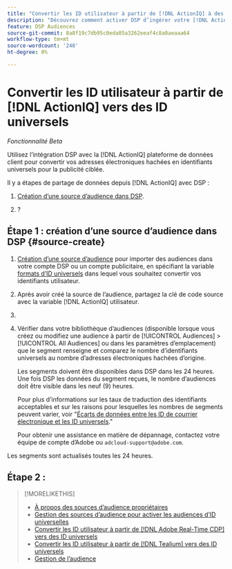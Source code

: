 ```yaml
---
title: "Convertir les ID utilisateur à partir de [!DNL ActionIQ] à des ID universels"
description: "Découvrez comment activer DSP d’ingérer votre [!DNL ActionIQ] segments propriétaires."
feature: DSP Audiences
source-git-commit: 8a8f19c7db95c0eda05a3262eeaf4c8a0aeaaa64
workflow-type: tm+mt
source-wordcount: '248'
ht-degree: 0%

---
```


# Convertir les ID utilisateur à partir de [!DNL ActionIQ] vers des ID universels

*Fonctionnalité Beta*

Utilisez l’intégration DSP avec la [!DNL ActionIQ] plateforme de données client pour convertir vos adresses électroniques hachées en identifiants universels pour la publicité ciblée.

Il y a <!-- NN --> étapes de partage de données depuis [!DNL ActionIQ] avec DSP :

1. [Création d’une source d’audience dans DSP](#source-create).

1. ?

## Étape 1 : création d’une source d’audience dans DSP {#source-create}

1. [Création d’une source d’audience](source-manage.md) pour importer des audiences dans votre compte DSP ou un compte publicitaire, en spécifiant la variable [formats d’ID universels](source-about.md) dans lequel vous souhaitez convertir vos identifiants utilisateur.

1. Après avoir créé la source de l’audience, partagez la clé de code source avec la variable [!DNL ActionIQ] utilisateur.

1. 
   <!-- ActionIQ-specific step(s) -->

1. Vérifier dans votre bibliothèque d’audiences (disponible lorsque vous créez ou modifiez une audience à partir de [!UICONTROL Audiences] > [!UICONTROL All Audiences] ou dans les paramètres d’emplacement) que le segment renseigne et comparez le nombre d’identifiants universels au nombre d’adresses électroniques hachées d’origine.

   Les segments doivent être disponibles dans DSP dans les 24 heures. Une fois DSP les données du segment reçues, le nombre d’audiences doit être visible dans les neuf (9) heures.

   Pour plus d’informations sur les taux de traduction des identifiants acceptables et sur les raisons pour lesquelles les nombres de segments peuvent varier, voir &quot;[Écarts de données entre les ID de courrier électronique et les ID universels](#universal-ids-data-variances).&quot;

   Pour obtenir une assistance en matière de dépannage, contactez votre équipe de compte d’Adobe ou `adcloud-support@adobe.com`.

Les segments sont actualisés toutes les 24 heures.

## Étape 2 :

>[!MORELIKETHIS]
>
>* [À propos des sources d’audience propriétaires](/help/dsp/audiences/sources/source-about.md)
>* [Gestion des sources d’audience pour activer les audiences d’ID universelles](source-manage.md)
>* [Convertir les ID utilisateur à partir de [!DNL Adobe Real-Time CDP] vers des ID universels](/help/dsp/audiences/sources/source-adobe-rtcdp.md)
>* [Convertir les ID utilisateur à partir de [!DNL Tealium] vers des ID universels](/help/dsp/audiences/sources/source-tealium.md)
>* [Gestion de l’audience](/help/dsp/audiences/audience-about.md)
